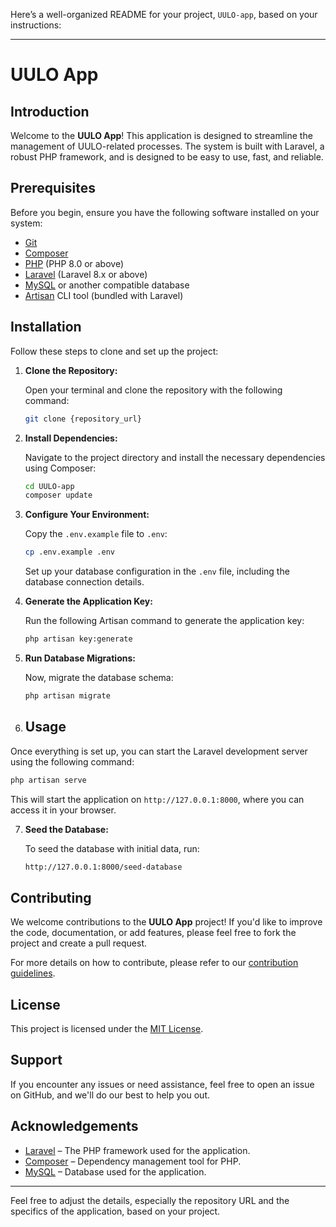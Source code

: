 Here’s a well-organized README for your project, `UULO-app`, based on your instructions:

---

# UULO App



## Introduction

Welcome to the **UULO App**! This application is designed to streamline the management of UULO-related processes. The system is built with Laravel, a robust PHP framework, and is designed to be easy to use, fast, and reliable.

## Prerequisites

Before you begin, ensure you have the following software installed on your system:

- [Git](https://git-scm.com/)
- [Composer](https://getcomposer.org/)
- [PHP](https://www.php.net/) (PHP 8.0 or above)
- [Laravel](https://laravel.com/docs) (Laravel 8.x or above)
- [MySQL](https://www.mysql.com/) or another compatible database
- [Artisan](https://laravel.com/docs/8.x/artisan) CLI tool (bundled with Laravel)

## Installation

Follow these steps to clone and set up the project:

1. **Clone the Repository:**

   Open your terminal and clone the repository with the following command:

   ```bash
   git clone {repository_url}
   ```

2. **Install Dependencies:**

   Navigate to the project directory and install the necessary dependencies using Composer:

   ```bash
   cd UULO-app
   composer update
   ```

3. **Configure Your Environment:**

   Copy the `.env.example` file to `.env`:

   ```bash
   cp .env.example .env
   ```

   Set up your database configuration in the `.env` file, including the database connection details.

4. **Generate the Application Key:**

   Run the following Artisan command to generate the application key:

   ```bash
   php artisan key:generate
   ```

5. **Run Database Migrations:**

   Now, migrate the database schema:

   ```bash
   php artisan migrate
   ```


6. ## Usage

Once everything is set up, you can start the Laravel development server using the following command:

```bash
php artisan serve
```

This will start the application on `http://127.0.0.1:8000`, where you can access it in your browser.

7. **Seed the Database:**

   To seed the database with initial data, run:

   ```bash
   http://127.0.0.1:8000/seed-database
   ```


## Contributing

We welcome contributions to the **UULO App** project! If you'd like to improve the code, documentation, or add features, please feel free to fork the project and create a pull request.

For more details on how to contribute, please refer to our [contribution guidelines](https://laravel.com/docs/contributions).

## License

This project is licensed under the [MIT License](https://opensource.org/licenses/MIT).

## Support

If you encounter any issues or need assistance, feel free to open an issue on GitHub, and we'll do our best to help you out.

## Acknowledgements

- [Laravel](https://laravel.com/) – The PHP framework used for the application.
- [Composer](https://getcomposer.org/) – Dependency management tool for PHP.
- [MySQL](https://www.mysql.com/) – Database used for the application.

---

Feel free to adjust the details, especially the repository URL and the specifics of the application, based on your project.
